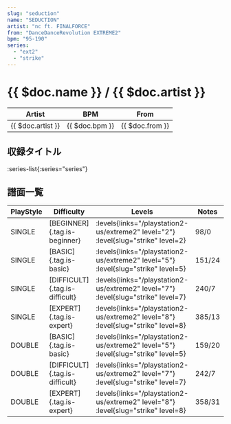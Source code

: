 ```yaml
---
slug: "seduction"
name: "SEDUCTION"
artist: "nc ft. FINALFORCE"
from: "DanceDanceRevolution EXTREME2"
bpm: "95-190"
series:
  - "ext2"
  - "strike"
---
```


# {{ $doc.name }} / {{ $doc.artist }}

|Artist|BPM|From|
|------|---|----|
|{{ $doc.artist }}|{{ $doc.bpm }}|{{ $doc.from }}|

## 収録タイトル

:series-list{:series="series"}

## 譜面一覧

|PlayStyle|Difficulty|Levels|Notes|Movie|
|---------|----------|------|-----|-----|
|SINGLE|[BEGINNER]{.tag.is-beginner}| :levels{links="/playstation2-us/extreme2" level="2"} :level{slug="strike" level=2}|98/0||
|SINGLE|[BASIC]{.tag.is-basic}| :levels{links="/playstation2-us/extreme2" level="5"} :level{slug="strike" level=5}|151/24||
|SINGLE|[DIFFICULT]{.tag.is-difficult}| :levels{links="/playstation2-us/extreme2" level="7"} :level{slug="strike" level=7}|240/7||
|SINGLE|[EXPERT]{.tag.is-expert}| :levels{links="/playstation2-us/extreme2" level="8"} :level{slug="strike" level=8}|385/13||
|DOUBLE|[BASIC]{.tag.is-basic}| :levels{links="/playstation2-us/extreme2" level="5"} :level{slug="strike" level=5}|159/20||
|DOUBLE|[DIFFICULT]{.tag.is-difficult}| :levels{links="/playstation2-us/extreme2" level="7"} :level{slug="strike" level=7}|242/7||
|DOUBLE|[EXPERT]{.tag.is-expert}| :levels{links="/playstation2-us/extreme2" level="8"} :level{slug="strike" level=8}|358/31||
